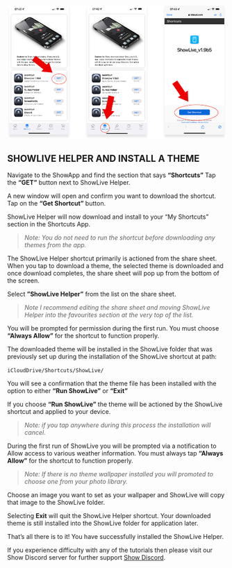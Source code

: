 ![enter image description here](https://github.com/duke4e/showData/raw/main/howTo/images/page1/page1_ss.png)

## SHOWLIVE HELPER AND INSTALL A THEME

Navigate to the ShowApp and find the section that says **“Shortcuts”** Tap the **“GET”** button next to ShowLive Helper. 

A new window will open and confirm you want to download the shortcut. Tap on the **“Get Shortcut”** button.

ShowLive Helper will now download and install to your “My Shortcuts” section in the Shortcuts App. 

> *Note: You do not need to run the shortcut before downloading any themes from the app.*

The ShowLive Helper shortcut primarily is actioned from the share sheet. When you tap to download a theme, the selected theme is downloaded and once download completes, the share sheet will pop up from the bottom of the screen. 

Select **”ShowLive Helper”** from the list on the share sheet. 

> *Note I recommend editing the share sheet and moving ShowLive Helper into the favourites section at the very top of the list.*

You will be prompted for permission during the first run. You must choose **“Always Allow”** for the shortcut to function properly.

The downloaded theme will be installed in the ShowLive folder that was previously set up during the installation of the ShowLive shortcut at path: 

`iCloudDrive/Shortcuts/ShowLive/`

You will see a confirmation that the theme file has been installed with the option to either **“Run ShowLive”** or **“Exit”**

If you choose **“Run ShowLive”** the theme will be actioned by the ShowLive shortcut and applied to your device.

> *Note: if you tap anywhere during this process the installation will cancel.*

During the first run of ShowLive you will be prompted via a notification to Allow access to various weather information. You must always tap **“Always Allow”** for the shortcut to function properly.

> *Note: If there is no theme wallpaper installed you will promoted to choose one from your photo library.*

Choose an image you want to set as your wallpaper and ShowLive will copy that image to the ShowLive folder.

Selecting **Exit** will quit the ShowLive Helper shortcut. Your downloaded theme is still installed into the ShowLive folder for application later. 

That’s all there is to it! You have successfully installed the ShowLive Helper.

If you experience difficulty with any of the tutorials then please visit our Show Discord server for further support [Show Discord](https://discord.gg/ab5H95YYXd).

